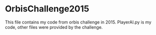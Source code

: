 # OrbisChallenge2015
This file contains my code from orbis challenge in 2015. 
PlayerAI.py is my code, other files were provided by the challenge.